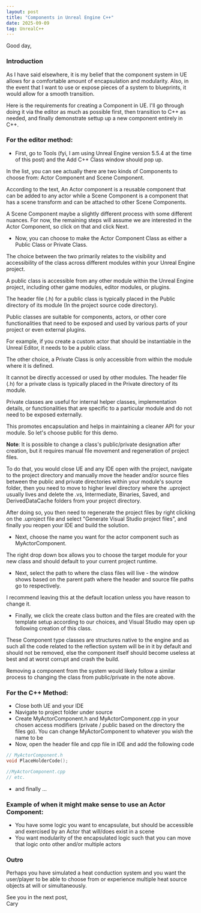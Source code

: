 ```yaml
---
layout: post
title: "Components in Unreal Engine C++"
date: 2025-09-09
tag: UnrealC++
---
```


Good day,

### Introduction
As I have said elsewhere, it is my belief that the component system in UE allows for a comfortable amount of encapsulation and modularity. Also, in the event that I want to use or expose pieces of a system to blueprints, it would allow for a smooth transition.

Here is the requirements for creating a Component in UE. I'll go through doing it via the editor as much as possible first, then transition to C++ as needed, and finally demonstrate settup up a new component entirely in C++.

### For the editor method:
- First, go to Tools (fyi, I am using Unreal Engine version 5.5.4 at the time of this post) and the Add C++ Class window should pop up. 

In the list, you can see actually there are two kinds of Components to choose from: Actor Component and Scene Component. 

According to the text, An Actor component is a reusable component that can be added to any actor while a Scene Component is a component that has a scene transform and can be attached to other Scene Components. 

A Scene Component maybe a slightly different process with some different nuances. For now, the remaining steps will assume we are interested in the Actor Component, so click on that and click Next. 

- Now, you can choose to make the Actor Component Class as either a Public Class or Private Class. 

The choice between the two primarily relates to the visibility and accessibility of the class across different modules within your Unreal Engine project. 

A public class is accessible from any other module within the Unreal Engine project, including other game modules, editor modules, or plugins. 

The header file (.h) for a public class is typically placed in the Public directory of its module (In the project source code directory). 

Public classes are suitable for components, actors, or other core functionalities that need to be exposed and used by various parts of your project or even external plugins. 

For example, if you create a custom actor that should be instantiable in the Unreal Editor, it needs to be a public class. 

The other choice, a Private Class is only accessible from within the module where it is defined. 

It cannot be directly accessed or used by other modules. The header file (.h) for a private class is typically placed in the Private directory of its module. 

Private classes are useful for internal helper classes, implementation details, or functionalities that are specific to a particular module and do not need to be exposed externally. 

This promotes encapsulation and helps in maintaining a cleaner API for your module. So let's choose public for this demo.

**Note**: It is possible to change a class's public/private designation after creation, but it requires manual file movement and regeneration of project files. 

To do that, you would close UE and any IDE open with the project, navigate to the project directory and manually move the header and/or source files between the public and private directories within your module's source folder, then you need to move to higher level directory where the .uproject usually lives and delete the .vs, Intermediate, Binaries, Saved, and DerivedDataCache folders from your project directory. 

After doing so, you then need to regenerate the project files by right clicking on the .uproject file and select "Generate Visual Studio project files", and finally you reopen your IDE and build the solution.

- Next, choose the name you want for the actor component such as MyActorComponent. 

The right drop down box allows you to choose the target module for your new class and should default to your current project runtime.
- Next, select the path to where the class files will live - the window shows based on the parent path where the header and source file paths go to respectively. 

I recommend leaving this at the default location unless you have reason to change it.
- Finally, we click the create class button and the files are created with the template setup according to our choices, and Visual Studio may open up following creation of this class.

These Component type classes are structures native to the engine and as such all the code related to the reflection system will be in it by default and should not be removed, else the component itself should become useless at best and at worst corrupt and crash the build. 

Removing a component from the system would likely follow a similar process to changing the class from public/private in the note above.

### For the C++ Method:

- Close both UE and your IDE
- Navigate to project folder under source
- Create MyActorComponent.h and MyActorComponent.cpp in your chosen access modifiers (private / public based on the directory the files go). You can change MyActorComponent to whatever you wish the name to be
-  Now, open the header file and cpp file in IDE and add the following code

```cpp
// MyActorComponent.h
void PlaceHolderCode();
```

```cpp
//MyActorComponent.cpp
// etc.
```
- and finally ...

### Example of when it might make sense to use an Actor Component:
- You have some logic you want to encapsulate, but should be accessible and exercised by an Actor that will/does exist in a scene
- You want modularity of the encapsulated logic such that you can move that logic onto other and/or multiple actors


### Outro

Perhaps you have simulated a heat conduction system and you want the user/player to be able to choose from or experience multiple heat source objects at will or simultaneously.

See you in the next post,
<br>Cary